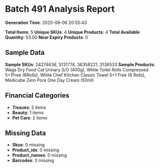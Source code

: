 # Batch 491 Analysis Report

**Generation Time**: 2025-08-06 20:55:43

**Total Items**: 5
**Unique SKUs**: 4
**Unique Products**: 4
**Total Available Quantity**: 53.00
**Near Expiry Products**: 0

## Sample Data
**Sample SKUs**: 24274636, 5131774, 36358221, 3136533
**Sample Products**: Wags Dry Food Cat Urinary S/O (400g), White Toilet Rolls Compressed 5+1Free (6Rolls), White Chef Kitchen Classic Towel 5+1 Free (6 Rolls), Medicube Zero Pore One Day Cream (50ml)

## Financial Categories
- **Tissues**: 2 items
- **Beauty**: 1 items
- **Pet Care**: 2 items

## Missing Data
- **Skus**: 0 missing
- **Product_ids**: 0 missing
- **Product_names**: 0 missing
- **Barcodes**: 3 missing
